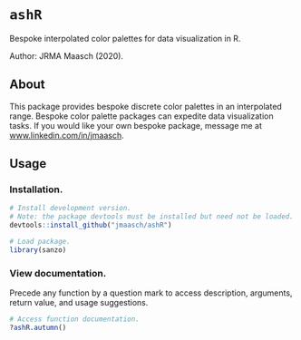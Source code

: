 # `ashR`

Bespoke interpolated color palettes for data visualization in R.

Author: JRMA Maasch (2020).

## About

This package provides bespoke discrete color palettes in an interpolated range. Bespoke color palette packages can expedite data visualization tasks. If you would like your own bespoke package, message me at www.linkedin.com/in/jmaasch.

## Usage

### Installation.

```R
# Install development version.
# Note: the package devtools must be installed but need not be loaded.
devtools::install_github("jmaasch/ashR")

# Load package.
library(sanzo)
```

### View documentation.

Precede any function by a question mark to access description, arguments, return value, and usage suggestions.

```R
# Access function documentation.
?ashR.autumn()
```
